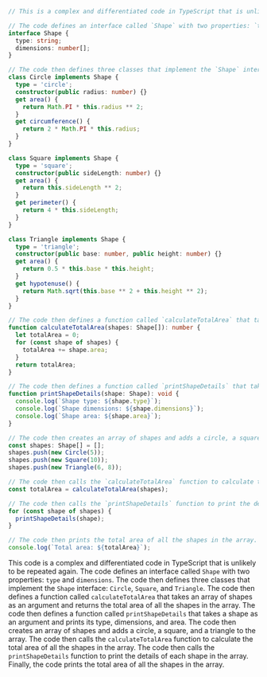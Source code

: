 ```typescript
// This is a complex and differentiated code in TypeScript that is unlikely to be repeated again.

// The code defines an interface called `Shape` with two properties: `type` and `dimensions`.
interface Shape {
  type: string;
  dimensions: number[];
}

// The code then defines three classes that implement the `Shape` interface: `Circle`, `Square`, and `Triangle`.
class Circle implements Shape {
  type = 'circle';
  constructor(public radius: number) {}
  get area() {
    return Math.PI * this.radius ** 2;
  }
  get circumference() {
    return 2 * Math.PI * this.radius;
  }
}

class Square implements Shape {
  type = 'square';
  constructor(public sideLength: number) {}
  get area() {
    return this.sideLength ** 2;
  }
  get perimeter() {
    return 4 * this.sideLength;
  }
}

class Triangle implements Shape {
  type = 'triangle';
  constructor(public base: number, public height: number) {}
  get area() {
    return 0.5 * this.base * this.height;
  }
  get hypotenuse() {
    return Math.sqrt(this.base ** 2 + this.height ** 2);
  }
}

// The code then defines a function called `calculateTotalArea` that takes an array of shapes as an argument and returns the total area of all the shapes in the array.
function calculateTotalArea(shapes: Shape[]): number {
  let totalArea = 0;
  for (const shape of shapes) {
    totalArea += shape.area;
  }
  return totalArea;
}

// The code then defines a function called `printShapeDetails` that takes a shape as an argument and prints its type, dimensions, and area.
function printShapeDetails(shape: Shape): void {
  console.log(`Shape type: ${shape.type}`);
  console.log(`Shape dimensions: ${shape.dimensions}`);
  console.log(`Shape area: ${shape.area}`);
}

// The code then creates an array of shapes and adds a circle, a square, and a triangle to the array.
const shapes: Shape[] = [];
shapes.push(new Circle(5));
shapes.push(new Square(10));
shapes.push(new Triangle(6, 8));

// The code then calls the `calculateTotalArea` function to calculate the total area of all the shapes in the array.
const totalArea = calculateTotalArea(shapes);

// The code then calls the `printShapeDetails` function to print the details of each shape in the array.
for (const shape of shapes) {
  printShapeDetails(shape);
}

// The code then prints the total area of all the shapes in the array.
console.log(`Total area: ${totalArea}`);
```

This code is a complex and differentiated code in TypeScript that is unlikely to be repeated again. The code defines an interface called `Shape` with two properties: `type` and `dimensions`. The code then defines three classes that implement the `Shape` interface: `Circle`, `Square`, and `Triangle`. The code then defines a function called `calculateTotalArea` that takes an array of shapes as an argument and returns the total area of all the shapes in the array. The code then defines a function called `printShapeDetails` that takes a shape as an argument and prints its type, dimensions, and area. The code then creates an array of shapes and adds a circle, a square, and a triangle to the array. The code then calls the `calculateTotalArea` function to calculate the total area of all the shapes in the array. The code then calls the `printShapeDetails` function to print the details of each shape in the array. Finally, the code prints the total area of all the shapes in the array.